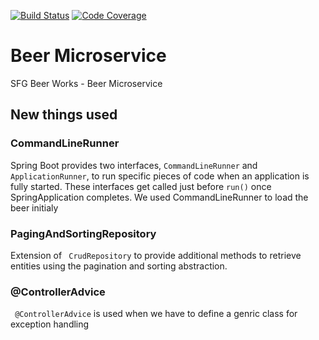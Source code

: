 [![Build Status](https://travis-ci.com/abhash24oct/mssc-beer-service.svg?branch=master)](https://travis-ci.com/abhash24oct/mssc-beer-service)
[![Code Coverage](https://codecov.io/gh/abhash24oct/mssc-beer-service/coverage.svg)](https://codecov.io/gh/abhash24oct/mssc-beer-service)

# Beer Microservice
SFG Beer Works - Beer Microservice


## New things used

### CommandLineRunner
Spring Boot provides two interfaces, `CommandLineRunner` and `ApplicationRunner`, to run specific pieces of code when an application is fully started. 
These interfaces get called just before `run()` once SpringApplication completes.
We used CommandLineRunner to load the beer initialy

### PagingAndSortingRepository
Extension of ` CrudRepository` to provide additional methods to retrieve entities using the pagination and
 sorting abstraction.

 ### @ControllerAdvice
` @ControllerAdvice` is used when we have to define a genric class for exception handling


